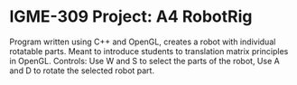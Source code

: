 # IGME-309 Project: A4 RobotRig
Program written using C++ and OpenGL, creates a robot with individual rotatable parts. Meant to introduce students to translation matrix principles in OpenGL.
Controls: Use W and S to select the parts of the robot, Use A and D to rotate the selected robot part.
